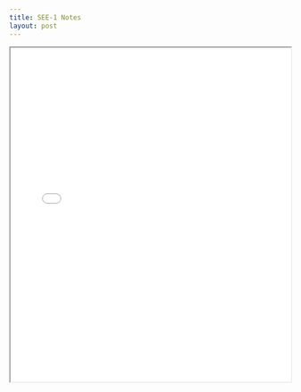 ```yaml
---
title: SEE-1 Notes
layout: post
---
```


<div class="pdf-container">
    <iframe src="/assets/SEE-1-NOTES.pdf" height="600" width="100%" allowFullScreen="true">
    </iframe>
</div>